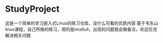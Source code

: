 # StudyProject
这是一个简单的学习嵌入式Linux的练习仓库，没什么可看的优质内容
基于韦东山linux课程，自己所做的练习，用的是imx6ull，出现的问题我会做备注，欢迎交流解决相关问题

